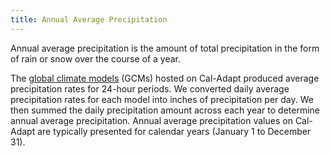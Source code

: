 ```yaml
---
title: Annual Average Precipitation
---
```


Annual average precipitation is the amount of total precipitation in the form of rain or snow over the course of a year.

The [global climate models](/help/glossary/) (GCMs) hosted on Cal-Adapt produced average precipitation rates for 24-hour periods. We converted daily average precipitation rates for each model into inches of precipitation per day. We then summed the daily precipitation amount across each year to determine annual average precipitation. Annual average precipitation values on Cal-Adapt are typically presented for calendar years (January 1 to December 31).
